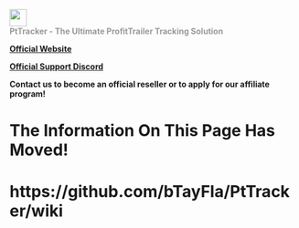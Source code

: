 <a href="http://pttracker.net/"><img src="http://ptTracker.net/PtTrackerLogo.png" style="height:30px;"></a>
<br>
<b><font color="#999">PtTracker - The Ultimate ProfitTrailer Tracking Solution</font></b>

<b><a href="http://pttracker.net/" onclick="window.open(this.href); return false;" onkeypress="window.open(this.href); return false;">Official Website</a></b>

<b><a href="https://discord.gg/Er6UfJm" onclick="window.open(this.href); return false;" onkeypress="window.open(this.href); return false;">Official Support Discord</a></b>

<b>Contact us to become an official reseller or to apply for our affiliate program!</b>

<h1>The Information On This Page Has Moved!</h1>

<h1>https://github.com/bTayFla/PtTracker/wiki</h1>
